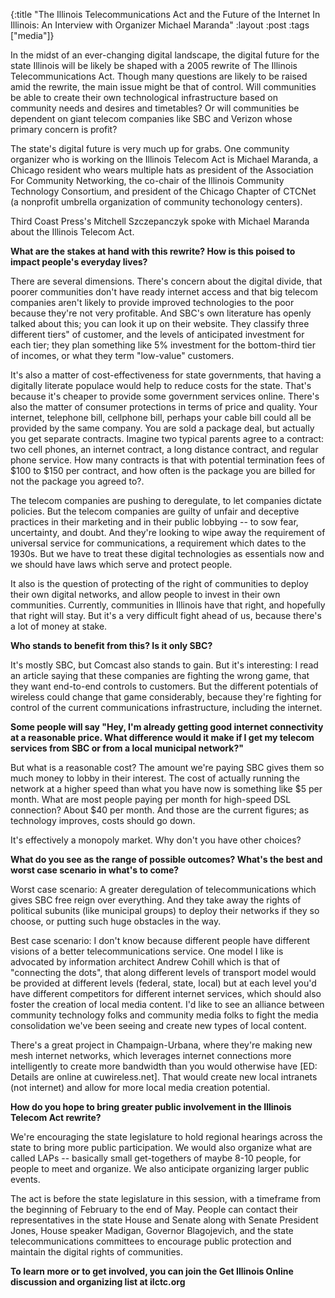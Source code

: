 {:title "The Illinois Telecommunications Act and the Future of the Internet In Illinois: An Interview with Organizer Michael Maranda"
:layout :post
:tags  ["media"]}

In the midst of an ever-changing digital landscape, the digital future for the
state Illinois will be likely be shaped with a 2005 rewrite of The Illinois
Telecommunications Act. Though many questions are likely to be raised amid the
rewrite, the main issue might be that of control. Will communities be able to
create their own technological infrastructure based on community needs and
desires and timetables? Or will communities be dependent on giant telecom
companies like SBC and Verizon whose primary concern is profit?  
  
The state's digital future is very much up for grabs. One community organizer
who is working on the Illinois Telecom Act is Michael Maranda, a Chicago
resident who wears multiple hats as president of the Association For Community
Networking, the co-chair of the Illinois Community Technology Consortium, and
president of the Chicago Chapter of CTCNet (a nonprofit umbrella organization
of community techonology centers).  
  
Third Coast Press's Mitchell Szczepanczyk spoke with Michael Maranda about the
Illinois Telecom Act.  
  
**What are the stakes at hand with this rewrite? How is this poised to impact people's everyday lives?**   
  
There are several dimensions. There's concern about the digital divide, that
poorer communities don't have ready internet access and that big telecom
companies aren't likely to provide improved technologies to the poor because
they're not very profitable. And SBC's own literature has openly talked about
this; you can look it up on their website. They classify three different
tiers" of customer, and the levels of anticipated investment for each tier;
they plan something like 5% investment for the bottom-third tier of incomes,
or what they term "low-value" customers.  
  
It's also a matter of cost-effectiveness for state governments, that having a
digitally literate populace would help to reduce costs for the state. That's
because it's cheaper to provide some government services online. There's also
the matter of consumer protections in terms of price and quality. Your
internet, telephone bill, cellphone bill, perhaps your cable bill could all be
provided by the same company. You are sold a package deal, but actually you
get separate contracts. Imagine two typical parents agree to a contract: two
cell phones, an internet contract, a long distance contract, and regular phone
service. How many contracts is that with potential termination fees of $100 to
$150 per contract, and how often is the package you are billed for not the
package you agreed to?.  
  
The telecom companies are pushing to deregulate, to let companies dictate
policies. But the telecom companies are guilty of unfair and deceptive
practices in their marketing and in their public lobbying -- to sow fear,
uncertainty, and doubt. And they're looking to wipe away the requirement of
universal service for communications, a requirement which dates to the 1930s.
But we have to treat these digital technologies as essentials now and we
should have laws which serve and protect people.  
  
It also is the question of protecting of the right of communities to deploy
their own digital networks, and allow people to invest in their own
communities. Currently, communities in Illinois have that right, and hopefully
that right will stay. But it's a very difficult fight ahead of us, because
there's a lot of money at stake.  
  
**Who stands to benefit from this? Is it only SBC?**   
  
It's mostly SBC, but Comcast also stands to gain. But it's interesting: I read
an article saying that these companies are fighting the wrong game, that they
want end-to-end controls to customers. But the different potentials of
wireless could change that game considerably, because they're fighting for
control of the current communications infrastructure, including the internet.  
  
**Some people will say "Hey, I'm already getting good internet connectivity at a reasonable price. What difference would it make if I get my telecom services from SBC or from a local municipal network?"**   
  
But what is a reasonable cost? The amount we're paying SBC gives them so much
money to lobby in their interest. The cost of actually running the network at
a higher speed than what you have now is something like $5 per month. What are
most people paying per month for high-speed DSL connection? About $40 per
month. And those are the current figures; as technology improves, costs should
go down.  
  
It's effectively a monopoly market. Why don't you have other choices?  
  
**What do you see as the range of possible outcomes? What's the best and worst case scenario in what's to come?**   
  
Worst case scenario: A greater deregulation of telecommunications which gives
SBC free reign over everything. And they take away the rights of political
subunits (like municipal groups) to deploy their networks if they so choose,
or putting such huge obstacles in the way.  
  
Best case scenario: I don't know because different people have different
visions of a better telecommunications service. One model I like is advocated
by information architect Andrew Cohill which is that of "connecting the dots",
that along different levels of transport model would be provided at different
levels (federal, state, local) but at each level you'd have different
competitors for different internet services, which should also foster the
creation of local media content. I'd like to see an alliance between community
technology folks and community media folks to fight the media consolidation
we've been seeing and create new types of local content.  
  
There's a great project in Champaign-Urbana, where they're making new mesh
internet networks, which leverages internet connections more intelligently to
create more bandwidth than you would otherwise have [ED: Details are online at
cuwireless.net]. That would create new local intranets (not internet) and
allow for more local media creation potential.  
  
**How do you hope to bring greater public involvement in the Illinois Telecom Act rewrite?**   
  
We're encouraging the state legislature to hold regional hearings across the
state to bring more public participation. We would also organize what are
called LAPs -- basically small get-togethers of maybe 8-10 people, for people
to meet and organize. We also anticipate organizing larger public events.  
  
The act is before the state legislature in this session, with a timeframe from
the beginning of February to the end of May. People can contact their
representatives in the state House and Senate along with Senate President
Jones, House speaker Madigan, Governor Blagojevich, and the state
telecommunications committees to encourage public protection and maintain the
digital rights of communities.  
  
**To learn more or to get involved, you can join the Get Illinois Online discussion and organizing list at ilctc.org**

